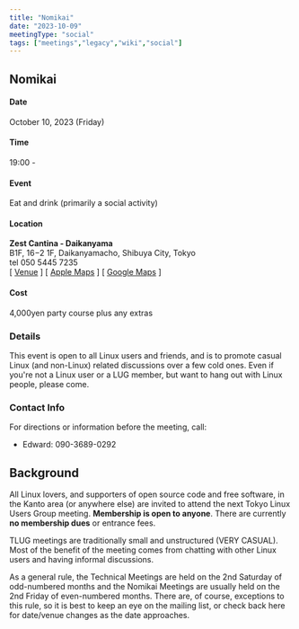 ```yaml
---
title: "Nomikai"
date: "2023-10-09"
meetingType: "social"
tags: ["meetings","legacy","wiki","social"]
---
```


<h2 id="nomikai">Nomikai</h2>
<h4 id="date">Date</h4>
<p>October 10, 2023 (Friday)</p>
<h4 id="time">Time</h4>
<p>19:00 -</p>
<h4 id="event">Event</h4>
<p>Eat and drink (primarily a social activity)</p>
<h4 id="location">Location</h4>
<p><strong>Zest Cantina - Daikanyama</strong><br />
B1F, 16−2 1F, Daikanyamacho, Shibuya City, Tokyo<br />
tel 050 5445 7235<br />
[ <a href="https://zest-cantina.jp/daikanyama/">Venue</a> ]
[ <a href="https://maps.apple.com/place?place-id=IBB82791F0A95A1D9">Apple Maps</a> ]
[ <a href="https://goo.gl/maps/9ejrTuhJ2oQLeHmV6">Google Maps</a> ]</p>
<h4 id="cost">Cost</h4>
<p>4,000yen party course plus any extras</p>
<h3 id="details">Details</h3>
<p>This event is open to all Linux users and friends, and is to promote casual Linux (and non-Linux) related discussions over a few cold ones. Even if you're not a Linux user or a LUG member, but want to hang out with Linux people, please come.</p>
<h3 id="contact_info">Contact Info</h3>
<p>For directions or information before the meeting, call:</p>
<ul>
<li>Edward: 090-3689-0292</li>
</ul>

<h2 id="introduction">Background</h2>
<p>All Linux lovers, and supporters of open source code and free software, in the Kanto area (or anywhere else) are invited to attend the next Tokyo Linux Users Group meeting. <b>Membership is open to anyone</b>. There are currently <b>no membership dues</b> or entrance fees.</p>
<p>TLUG meetings are traditionally small and unstructured (VERY CASUAL). Most of the benefit of the meeting comes from chatting with other Linux users and having informal discussions.</p>
<p>As a general rule, the Technical Meetings are held on the 2nd Saturday of odd-numbered months and the Nomikai Meetings are usually held on the 2nd Friday of even-numbered months. There are, of course, exceptions to this rule, so it is best to keep an eye on the mailing list, or check back here for date/venue changes as the date approaches.</p>
